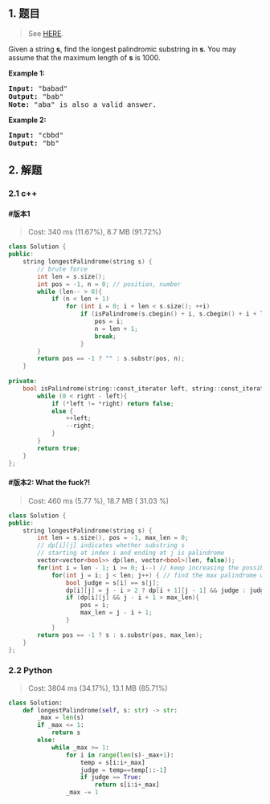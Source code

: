 ## 1. 题目

> See [HERE](https://leetcode.com/problems/longest-palindromic-substring/).

<div><p>Given a string <strong>s</strong>, find the longest palindromic substring in <strong>s</strong>. You may assume that the maximum length of <strong>s</strong> is 1000.</p>

<p><strong>Example 1:</strong></p>

<pre><strong>Input:</strong> "babad"
<strong>Output:</strong> "bab"
<strong>Note:</strong> "aba" is also a valid answer.
</pre>

<p><strong>Example 2:</strong></p>

<pre><strong>Input:</strong> "cbbd"
<strong>Output:</strong> "bb"
</pre>
</div>

## 2. 解题

### 2.1 c++

#### #版本1

> Cost: 340 ms (11.67%), 8.7 MB (91.72%)

```cpp
class Solution {
public:
    string longestPalindrome(string s) {
        // brute force
        int len = s.size();
        int pos = -1, n = 0; // position, number
        while (len-- > 0){
            if (n < len + 1)
                for (int i = 0; i + len < s.size(); ++i)
                    if (isPalindrome(s.cbegin() + i, s.cbegin() + i + len)){
                        pos = i;
                        n = len + 1;
                        break;
                    }
        }
        return pos == -1 ? "" : s.substr(pos, n);
    }
    
private:
    bool isPalindrome(string::const_iterator left, string::const_iterator right){
        while (0 < right - left){
            if (*left != *right) return false;
            else {
                ++left;
                --right;
            }
        }
        return true;
    }
};
```

#### #版本2: What the fuck?!

> Cost: 460 ms (5.77 %), 18.7 MB ( 31.03 %)

```cpp
class Solution {
public:
    string longestPalindrome(string s) {
        int len = s.size(), pos = -1, max_len = 0;
        // dp[i][j] indicates whether substring s
        // starting at index i and ending at j is palindrome
        vector<vector<bool>> dp(len, vector<bool>(len, false));
        for(int i = len - 1; i >= 0; i--) // keep increasing the possible palindrome string
            for(int j = i; j < len; j++) { // find the max palindrome within this window of (i,j)
                bool judge = s[i] == s[j];
                dp[i][j] = j - i > 2 ? dp[i + 1][j - 1] && judge : judge;
                if (dp[i][j] && j - i + 1 > max_len){
                    pos = i;
                    max_len = j - i + 1;
                }
            }
        return pos == -1 ? s : s.substr(pos, max_len);
    }
};
```

### 2.2 Python

> Cost: 3804 ms (34.17%), 13.1 MB (85.71%)

```python
class Solution:
    def longestPalindrome(self, s: str) -> str:
        _max = len(s)
        if _max <= 1:
            return s
        else:
            while _max >= 1:
                for i in range(len(s)-_max+1):
                    temp = s[i:i+_max]
                    judge = temp==temp[::-1]
                    if judge == True:
                        return s[i:i+_max]
                _max -= 1
```
